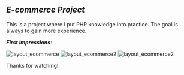 ## **_E-commerce Project_**
This is a project where I put PHP knowledge into practice.
The goal is always to gain more experience.

_**First impressions**_:

![layout_ecommerce](https://user-images.githubusercontent.com/60439056/100400529-a257e000-3035-11eb-9992-80dd744dcea5.png)
![layout_ecommerce2](https://user-images.githubusercontent.com/60439056/100400816-80129200-3036-11eb-9c78-ce4811977e16.png)
![layout_ecommerce2](https://user-images.githubusercontent.com/60439056/100400753-5194b700-3036-11eb-8c9b-00a9a2f851eb.png)


Thanks for watching!
